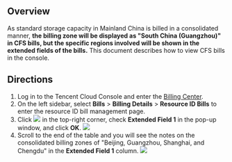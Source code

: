 ## Overview
As standard storage capacity in Mainland China is billed in a consolidated manner, **the billing zone will be displayed as "South China (Guangzhou)" in CFS bills, but the specific regions involved will be shown in the extended fields of the bills.** This document describes how to view CFS bills in the console.

## Directions

1. Log in to the Tencent Cloud Console and enter the [Billing Center](https://console.cloud.tencent.com/expense/overview).
2. On the left sidebar, select **Bills** > **Billing Details** > **Resource ID Bills** to enter the resource ID bill management page.
3. Click <img src="https://main.qcloudimg.com/raw/c861c752e9882ce5b8fbbb964b47b035.png"  style="margin:0;"> in the top-right corner, check **Extended Field 1** in the pop-up window, and click **OK**.
   ![](https://main.qcloudimg.com/raw/2e3d131717073628b7748554a79d64be.png)
2. Scroll to the end of the table and you will see the notes on the consolidated billing zones of "Beijing, Guangzhou, Shanghai, and Chengdu" in the **Extended Field 1** column.
   ![](https://main.qcloudimg.com/raw/4fb9fd41c628fdb066c5f5210c33e7f8.png)
